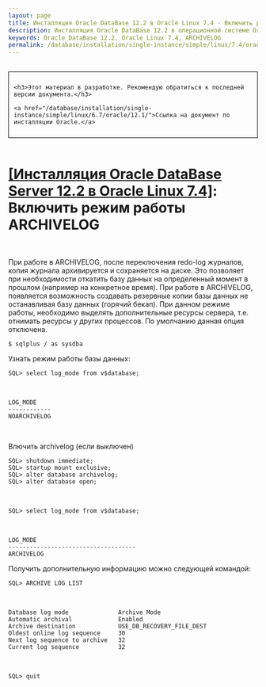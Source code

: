 ```yaml
---
layout: page
title: Инсталляция Oracle DataBase 12.2 в Oracle Linux 7.4 - Включить режим работы ARCHIVELOG
description: Инсталляция Oracle DataBase 12.2 в операционной системе Oracle Linux 7.4 - Включить режим работы ARCHIVELOG
keywords: Oracle DataBase 12.2, Oracle Linux 7.4, ARCHIVELOG
permalink: /database/installation/single-instance/simple/linux/7.4/oracle/12.2/enable-archivelog-mod/
---
```


<br/>

<div style="padding:10px; border:thin solid black;">

    <h3>Этот материал в разработке. Рекомендую обратиться к последней версии документа.</h3>

    <a href="/database/installation/single-instance/simple/linux/6.7/oracle/12.1/">Ссылка на документ по инсталляции Oracle.</a>

</div>

<br/>

# <a href="/database/installation/single-instance/simple/linux/7.4/oracle/12.2/">[Инсталляция Oracle DataBase Server 12.2 в Oracle Linux 7.4]</a>: Включить режим работы ARCHIVELOG

<br/>

При работе в ARCHIVELOG, после переключения redo-log журналов, копия журнала архивируется и сохраняется на диске. Это позволяет при необходимости откатить базу данных на определенный момент в прошлом (например на конкретное время). При работе в ARCHIVELOG, появляется возможность создавать резервные копии базы данных не останавливая базу данных (горячий бекап). При данном режиме работы, необходимо выделять дополнительные ресурсы сервера, т.е. отнимать ресурсы у других процессов. По умолчанию данная опция отключена.

    $ sqlplus / as sysdba

Узнать режим работы базы данных:

    SQL> select log_mode from v$database;

<br/>

    LOG_MODE
    ------------
    NOARCHIVELOG

<br/>

Влючить archivelog (если выключен)

    SQL> shutdown immediate;
    SQL> startup mount exclusive;
    SQL> alter database archivelog;
    SQL> alter database open;

<br/>

    SQL> select log_mode from v$database;

<br/>

    LOG_MODE
    ------------------------------------
    ARCHIVELOG

Получить дополнительную информацию можно следующей командой:

    SQL> ARCHIVE LOG LIST

<br/>

    Database log mode              Archive Mode
    Automatic archival             Enabled
    Archive destination            USE_DB_RECOVERY_FILE_DEST
    Oldest online log sequence     30
    Next log sequence to archive   32
    Current log sequence           32

<br/>

    SQL> quit
